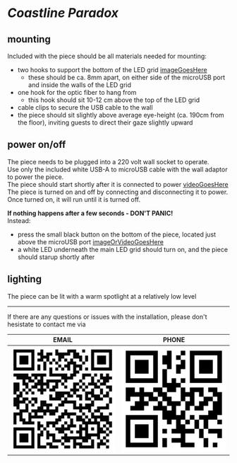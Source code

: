 
# _Coastline Paradox_


## mounting
Included with the piece should be all materials needed for mounting:
- two hooks to support the bottom of the LED grid [imageGoesHere]()
  - these should be ca. 8mm apart, on either side of the microUSB port and inside the walls of the LED grid
- one hook for the optic fiber to hang from
  - this hook should sit 10-12 cm above the top of the LED grid 
- cable clips to secure the USB cable to the wall
- the piece should sit slightly above average eye-height (ca. 190cm from the floor), inviting guests to direct their gaze slightly upward

## power on/off
The piece needs to be plugged into a 220 volt wall socket to operate. <br>
Use only the included white USB-A to microUSB cable with the wall adaptor to power the piece. <br>
The piece should start shortly after it is connected to power [videoGoesHere]() <br>
The piece is turned on and off by connecting and disconnecting it to power. <br>
Once turned on, it will run until it is turned off. <br>

**If nothing happens after a few seconds - DON'T PANIC!** <br>
Instead:
- press the small black button on the bottom of the piece, located just above the microUSB port [imageOrVideoGoesHere]()
- a white LED underneath the main LED grid should turn on, and the piece should starup shortly after



## lighting
The piece can be lit with a warm spotlight at a relatively low level <br>


***
If there are any questions or issues with the installation, please don't hesistate to contact me via

EMAIL                      |  PHONE
:-------------------------:|:-------------------------:
![email](img/emailqr.jpg)  |  ![phone](img/phoneqr.jpg)

